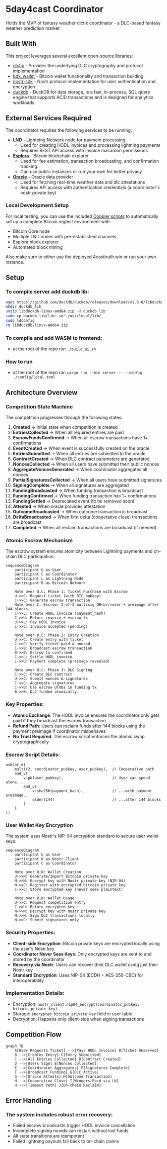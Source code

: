 # 5day4cast Coordinator
Holds the MVP of fantasy weather dlctix coordinator - a DLC-based fantasy weather prediction market

## Built With

This project leverages several excellent open-source libraries:
- [dlctix](https://github.com/conduition/dlctix) - Provides the underlying DLC cryptography and protocol implementation
- [bdk_wallet](https://github.com/bitcoindevkit/bdk) - Bitcoin wallet functionality and transaction building
- [nostr-sdk](https://github.com/rust-nostr/nostr) - Nostr protocol implementation for user authentication and encryption
- [duckdb](https://github.com/duckdb/duckdb) - DuckDB for data storage, is a fast, in-process, SQL query engine that supports ACID transactions and is designed for analytics workloads.

## External Services Required

The coordinator requires the following services to be running:
- **[LND](https://github.com/lightningnetwork/lnd)** - Lightning Network node for payment processing
  - Used for creating HODL invoices and processing lightning payments
  - Requires REST API access with invoice macaroon permissions
- **[Esplora](https://github.com/Blockstream/esplora)** - Bitcoin blockchain explorer
  - Used for fee estimation, transaction broadcasting, and confirmation tracking
  - Can use public instances or run your own for better privacy
- **[Oracle](https://www.4casttruth.win/)** - Oracle data provider
  - Used for fetching real-time weather data and dlc attestations
  - Requires API access with authentication credentials (a coordinator's nostr private key)


### Local Development Setup

For local testing, you can use the included [Doppler scripts](.doppler/README.md) to automatically set up a complete Bitcoin regtest environment with:
- Bitcoin Core node
- Multiple LND nodes with pre-established channels
- Esplora block explorer
- Automated block mining

Also make sure to either use the deployed 4casttruth.win or run your own instance.

## Setup

### To compile server add duckdb lib:
```bash
wget https://github.com/duckdb/duckdb/releases/download/v1.0.0/libduckdb-linux-amd64.zip
mkdir duckdb_lib
unzip libduckdb-linux-amd64.zip -d duckdb_lib
sudo cp duckdb_lib/lib*.so* /usr/local/lib/
sudo ldconfig
rm libduckdb-linux-amd64.zip
```

### To compile and add WASM to frontend:
- at the root of the repo run `./build_ui.sh`

### How to run
- at the root of the repo run `cargo run --bin server -- --config ./config/local.toml`

## Architecture Overview

### Competition State Machine

The competition progresses through the following states:

1. **Created** → Initial state when competition is created
2. **EntriesCollected** → When all required entries are paid
3. **EscrowFundsConfirmed** → When all escrow transactions have 1+ confirmations
4. **EventCreated** → When event is successfully created on the oracle
5. **EntriesSubmitted** → When all entries are submitted to the oracle
6. **ContractCreated** → When DLC contract parameters are generated
7. **NoncesCollected** → When all users have submitted their public nonces
8. **AggregateNoncesGenerated** → When coordinator aggregates all nonces
9. **PartialSignaturesCollected** → When all users have submitted signatures
10. **SigningComplete** → When all signatures are aggregated
11. **FundingBroadcasted** → When funding transaction is broadcast
12. **FundingConfirmed** → When funding transaction has 1+ confirmations
13. **FundingSettled** → Depreciated event (to be removed soon)
14. **Attested** → When oracle provides attestation
15. **OutcomeBroadcasted** → When outcome transaction is broadcast
16. **DeltaBroadcasted** → When first delta (cooperative close) transactions are broadcast
17. **Completed** → When all reclaim transactions are broadcast (if needed)

### Atomic Escrow Mechanism

The escrow system ensures atomicity between Lightning payments and on-chain DLC participation:

```mermaid
sequenceDiagram
    participant U as User
    participant C as Coordinator
    participant L as Lightning Node
    participant B as Bitcoin Network

    Note over U,C: Phase 1: Ticket Purchase with Escrow
    U->>C: Request ticket (with BTC pubkey)
    C->>C: Generate escrow transaction
    Note over C: Escrow: 2-of-2 multisig OR<br/>user + preimage after 144 blocks
    C->>L: Create HODL invoice (payment_hash)
    C->>U: Return invoice + escrow tx
    U->>L: Pay HODL invoice
    L->>C: Invoice accepted (pending)

    Note over U,C: Phase 2: Entry Creation
    U->>C: Create entry with ticket
    C->>C: Verify ticket paid & unused
    C->>B: Broadcast escrow transaction
    B->>B: Escrow tx confirmed
    C->>L: Settle HODL invoice
    L->>U: Payment complete (preimage revealed)

    Note over U,C: Phase 3: DLC Signing
    C->>C: Create DLC contract
    U->>C: Submit nonces & signatures
    C->>C: Aggregate signatures
    C->>B: Use escrow UTXOs in funding tx
    B->>B: DLC funded atomically
```

### Key Properties:
- **Atomic Exchange**: The HODL invoice ensures the coordinator only gets paid if they broadcast the escrow transaction
- **Refund Path**: Users can reclaim funds after 144 blocks using the payment preimage if coordinator misbehaves
- **No Trust Required**: The escrow script enforces the atomic swap cryptographically

### Escrow Script Details:
```
wsh(or_d(
    multi(2, coordinator_pubkey, user_pubkey),  // Cooperative path
    and_v(
        v:pk(user_pubkey),                      // User can spend alone...
        and_v(
            v:sha256(payment_hash),             // ...with payment preimage...
            older(144)                          // ...after 144 blocks
        )
    )
))
```

### User Wallet Key Encryption

The system uses Nostr's NIP-04 encryption standard to secure user wallet keys:

```mermaid
sequenceDiagram
    participant U as User
    participant N as Nostr Client
    participant C as Coordinator

    Note over U,N: Wallet Creation
    U->>N: Generate/Import Bitcoin private key
    N->>N: Encrypt key with Nostr private key (NIP-04)
    N->>C: Register with encrypted_bitcoin_private_key
    C->>C: Store encrypted key (never sees plaintext)

    Note over U,N: Wallet Usage
    U->>C: Request competition entry
    C->>U: Return encrypted key
    N->>N: Decrypt key with Nostr private key
    N->>N: Sign DLC transactions locally
    N->>C: Submit signatures only
```

### Security Properties:
- **Client-side Encryption**: Bitcoin private keys are encrypted locally using the user's Nostr key
- **Coordinator Never Sees Keys**: Only encrypted keys are sent to and stored by the coordinator
- **Recovery via Nostr**: Users can recover their DLC wallet using just their Nostr key
- **Standard Encryption**: Uses NIP-04 (ECDH + AES-256-CBC) for interoperability

### Implementation Details:
- Encryption: `nostr_client.nip04_encrypt(coordinator_pubkey, bitcoin_private_key)`
- Storage: `encrypted_bitcoin_private_key` field in user table
- Decryption: Happens only client-side when signing transactions

## Competition Flow

```mermaid
graph TD
    A[User Requests Ticket] -->|Pays HODL Invoice| B[Ticket Reserved]
    B -->|Creates Entry| C[Entry Submitted]
    C -->|All Entries Collected| D[Contract Created]
    D -->|Users Sign| E[Nonces Collected]
    E -->|Coordinator Aggregates| F[Signatures Complete]
    F -->|Broadcast Funding| G[DLC Active]
    G -->|Oracle Attests| H[Outcome Transaction]
    H -->|Cooperative Close| I[Winners Paid via LN]
    H -->|Timeout Path| J[On-chain Reclaim]
```

## Error Handling

### The system includes robust error recovery:
- Failed escrow broadcasts trigger HODL invoice cancellation
- Incomplete signing rounds can restart without lost funds
- All state transitions are idempotent
- Failed lightning payouts fall back to on-chain claims
